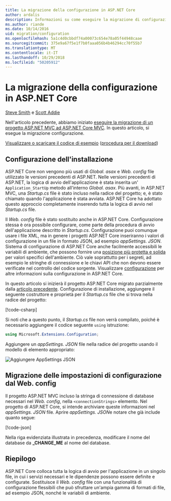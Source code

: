 ```yaml
---
title: La migrazione della configurazione in ASP.NET Core
author: ardalis
description: Informazioni su come eseguire la migrazione di configurazione da un progetto ASP.NET MVC per un progetto ASP.NET Core MVC.
ms.author: riande
ms.date: 10/14/2016
uid: migration/configuration
ms.openlocfilehash: 5a1c4d0cbbdf74a00073c654e78a05f44948caae
ms.sourcegitcommit: 375e9a67f5e1f7b0faaa056b4b46294cc70f55b7
ms.translationtype: MT
ms.contentlocale: it-IT
ms.lasthandoff: 10/29/2018
ms.locfileid: "50205912"
---
```

# <a name="migrate-configuration-to-aspnet-core"></a>La migrazione della configurazione in ASP.NET Core

[Steve Smith](https://ardalis.com/) e [Scott Addie](https://scottaddie.com)

Nell'articolo precedente, abbiamo iniziato [eseguire la migrazione di un progetto ASP.NET MVC ad ASP.NET Core MVC](xref:migration/mvc). In questo articolo, si esegue la migrazione configurazione.

[Visualizzare o scaricare il codice di esempio](https://github.com/aspnet/Docs/tree/master/aspnetcore/migration/configuration/samples) ([procedura per il download](xref:index#how-to-download-a-sample))

## <a name="setup-configuration"></a>Configurazione dell'installazione

ASP.NET Core non vengono più usati di *Global. asax* e *Web. config* file utilizzato le versioni precedenti di ASP.NET. Nelle versioni precedenti di ASP.NET, la logica di avvio dell'applicazione è stata inserita un' `Application_StartUp` metodo all'interno *Global. asax*. Più avanti, in ASP.NET MVC, una *Startup.cs* file è stato incluso nella radice del progetto; e, è stato chiamato quando l'applicazione è stata avviata. ASP.NET Core ha adottato questo approccio completamente inserendo tutta la logica di avvio nel *Startup.cs* file.

Il *Web. config* file è stato sostituito anche in ASP.NET Core. Configurazione stessa è ora possibile configurare, come parte della procedura di avvio dell'applicazione descritto in *Startup.cs*. Configurazione puoi comunque usare i file XML, ma in genere i progetti ASP.NET Core inseriranno i valori di configurazione in un file in formato JSON, ad esempio *appSettings. JSON*. Sistema di configurazione di ASP.NET Core anche facilmente accessibili le variabili di ambiente, che possono fornire una [posizione più protetta e solida](xref:security/app-secrets) per valori specifici dell'ambiente. Ciò vale soprattutto per i segreti, ad esempio le stringhe di connessione e le chiavi API che non devono essere verificate nel controllo del codice sorgente. Visualizzare [configurazione](xref:fundamentals/configuration/index) per altre informazioni sulla configurazione in ASP.NET Core.

In questo articolo si inizierà il progetto ASP.NET Core migrato parzialmente dalla [articolo precedente](xref:migration/mvc). Configurazione di installazione, aggiungere il seguente costruttore e proprietà per il *Startup.cs* file che si trova nella radice del progetto:

[!code-csharp[](configuration/samples/WebApp1/src/WebApp1/Startup.cs?range=11-16)]

Si noti che a questo punto, il *Startup.cs* file non verrà compilato, poiché è necessario aggiungere il codice seguente `using` istruzione:

```csharp
using Microsoft.Extensions.Configuration;
```

Aggiungere un *appSettings. JSON* file nella radice del progetto usando il modello di elemento appropriato:

![Aggiungere AppSettings JSON](configuration/_static/add-appsettings-json.png)

## <a name="migrate-configuration-settings-from-webconfig"></a>Migrazione delle impostazioni di configurazione dal Web. config

Il progetto ASP.NET MVC incluso la stringa di connessione di database necessari nel *Web. config*, nella `<connectionStrings>` elemento. Nel progetto di ASP.NET Core, si intende archiviare queste informazioni nel *appSettings. JSON* file. Aprire *appSettings. JSON*e notare che già include quanto segue:

[!code-json[](../migration/configuration/samples/WebApp1/src/WebApp1/appsettings.json?highlight=4)]

Nella riga evidenziata illustrata in precedenza, modificare il nome del database da **_CHANGE_ME** al nome del database.

## <a name="summary"></a>Riepilogo

ASP.NET Core colloca tutta la logica di avvio per l'applicazione in un singolo file, in cui i servizi necessari e le dipendenze possono essere definite e configurate. Sostituisce il *Web. config* file con una funzionalità di configurazione flessibili che può sfruttare un'ampia gamma di formati di file, ad esempio JSON, nonché le variabili di ambiente.
